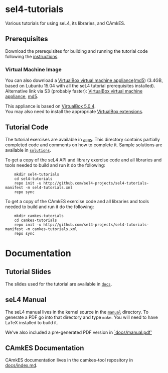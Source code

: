 # sel4-tutorials
Various tutorials for using seL4, its libraries, and CAmkES.

## Prerequisites
Download the prerequisites for building and running the tutorial code following the [instructions](Prerequisites.md).

### Virtual Machine Image
You can also download a [VirtualBox virtual machine appliance](http://ssrg.nicta.com.au/Downloads/sel4-tutorial-lubuntu-15.04-v4.ova)([md5](http://ssrg.nicta.com.au/Downloads/sel4-tutorial-lubuntu-15.04-v4.md5)) (3.4GB, based on Lubuntu 15.04 with all the seL4 tutorial prerequisites installed). Alternative link via S3 (probably faster): [VirtualBox virtual machine appliance](https://s3-us-west-1.amazonaws.com/sel4-developer-day/sel4-tutorial-lubuntu-15.04-v4.ova), [md5](https://s3-us-west-1.amazonaws.com/sel4-developer-day/sel4-tutorial-lubuntu-15.04-v4.md5).

This appliance is based on [VirtualBox 5.0.4](https://www.virtualbox.org/wiki/Downloads).  
You may also need to install the appropriate [VirtualBox extensions](http://download.virtualbox.org/virtualbox/5.0.4/Oracle_VM_VirtualBox_Extension_Pack-5.0.4-102546.vbox-extpack).

## Tutorial Code
The tutorial exercises are available in [`apps`](apps).
This directory contains partially completed code and comments on how to complete it.  Sample solutions are available in [`solutions`](solutions).

To get a copy of the seL4 API and library exercise code and all libraries and tools needed to build and run it do the following:

        mkdir sel4-tutorials
        cd sel4-tutorials
        repo init -u http://github.com/sel4-projects/sel4-tutorials-manifest -m sel4-tutorials.xml
        repo sync 

To get a copy of the CAmkES exercise code and all libraries and tools needed to build and run it do the following:

        mkdir camkes-tutorials
        cd camkes-tutorials
        repo init -u http://github.com/sel4-projects/sel4-tutorials-manifest -m camkes-tutorials.xml
        repo sync 

# Documentation

## Tutorial Slides
The slides used for the tutorial are available in [`docs`](docs).

## seL4 Manual
The seL4 manual lives in the kernel source in the [`manual`](https://github.com/seL4/seL4/tree/master/manual) directory.
To generate a PDF go into that directory and type `make`.
You will need to have LaTeX installed to build it.

We've also included a pre-generated PDF version in [`docs/manual.pdf'](docs/manual.pdf)

## CAmkES Documentation
CAmkES documentation lives in the camkes-tool repository in [docs/index.md](https://github.com/seL4/camkes-tool/blob/master/docs/index.md).
